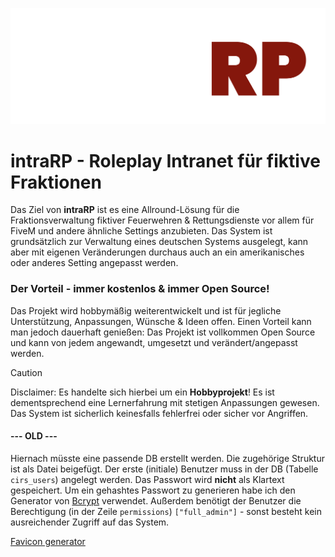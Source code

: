 ![intraRP Logo](/assets/img/defaultLogo.png)

# intraRP - Roleplay Intranet für fiktive Fraktionen

Das Ziel von **intraRP** ist es eine Allround-Lösung für die Fraktionsverwaltung fiktiver Feuerwehren & Rettungsdienste vor allem für FiveM und andere ähnliche Settings anzubieten. Das System ist grundsätzlich zur Verwaltung eines deutschen Systems ausgelegt, kann aber mit eigenen Veränderungen durchaus auch an ein amerikanisches oder anderes Setting angepasst werden.

### **Der Vorteil - immer kostenlos & immer Open Source!**

Das Projekt wird hobbymäßig weiterentwickelt und ist für jegliche Unterstützung, Anpassungen, Wünsche & Ideen offen. Einen Vorteil kann man jedoch dauerhaft genießen: Das Projekt ist vollkommen Open Source und kann von jedem angewandt, umgesetzt und verändert/angepasst werden.

> [!CAUTION]
> Disclaimer: Es handelte sich hierbei um ein **Hobbyprojekt**! Es ist dementsprechend eine Lernerfahrung mit stetigen Anpassungen gewesen. Das System ist sicherlich keinesfalls fehlerfrei oder sicher vor Angriffen.

#### --- OLD ---

Hiernach müsste eine passende DB erstellt werden. Die zugehörige Struktur ist als Datei beigefügt.
Der erste (initiale) Benutzer muss in der DB (Tabelle `cirs_users`) angelegt werden. Das Passwort wird **nicht** als Klartext gespeichert. Um ein gehashtes Passwort zu generieren habe ich den Generator von [Bcrypt](https://bcrypt.online/) verwendet. Außerdem benötigt der Benutzer die Berechtigung (in der Zeile `permissions`) `["full_admin"]` - sonst besteht kein ausreichender Zugriff auf das System.

[Favicon generator](https://realfavicongenerator.net/)
